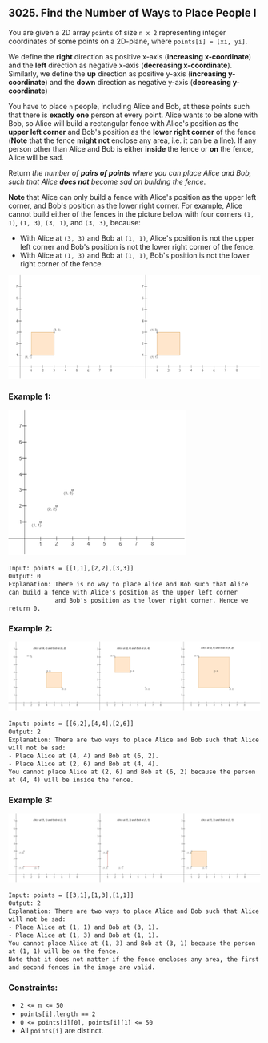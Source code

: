 ## 3025. Find the Number of Ways to Place People I

You are given a 2D array ```points``` of size ```n x 2``` representing integer coordinates of some points on a 2D-plane, where ```points[i] = [xi, yi]```.

We define the **right** direction as positive x-axis (**increasing x-coordinate**) and the **left** direction as negative x-axis (**decreasing x-coordinate**). Similarly, we define the **up** direction as positive y-axis (**increasing y-coordinate**) and the **down** direction as negative y-axis (**decreasing y-coordinate**)

You have to place ```n``` people, including Alice and Bob, at these points such that there is **exactly one** person at every point. Alice wants to be alone with Bob, so Alice will build a rectangular fence with Alice's position as the **upper left corner** and Bob's position as the **lower right corner** of the fence (**Note** that the fence **might not** enclose any area, i.e. it can be a line). If any person other than Alice and Bob is either **inside** the fence or **on** the fence, Alice will be sad.

Return *the number of **pairs of points** where you can place Alice and Bob, such that Alice **does not** become sad on building the fence*.

**Note** that Alice can only build a fence with Alice's position as the upper left corner, and Bob's position as the lower right corner. For example, Alice cannot build either of the fences in the picture below with four corners ```(1, 1)```, ```(1, 3)```, ```(3, 1)```, and ```(3, 3)```, because:

* With Alice at ```(3, 3)``` and Bob at ```(1, 1)```, Alice's position is not the upper left corner and Bob's position is not the lower right corner of the fence.
* With Alice at ```(1, 3)``` and Bob at ```(1, 1)```, Bob's position is not the lower right corner of the fence.

![Example 0](images/example0.png)

### Example 1:

![Example 1](images/example1.png)

```
Input: points = [[1,1],[2,2],[3,3]]
Output: 0
Explanation: There is no way to place Alice and Bob such that Alice can build a fence with Alice's position as the upper left corner
             and Bob's position as the lower right corner. Hence we return 0.
```
### Example 2:

![Example 2](images/example2.png)

```
Input: points = [[6,2],[4,4],[2,6]]
Output: 2
Explanation: There are two ways to place Alice and Bob such that Alice will not be sad:
- Place Alice at (4, 4) and Bob at (6, 2).
- Place Alice at (2, 6) and Bob at (4, 4).
You cannot place Alice at (2, 6) and Bob at (6, 2) because the person at (4, 4) will be inside the fence.
```
### Example 3:

![Example 3](images/example3.png)

```
Input: points = [[3,1],[1,3],[1,1]]
Output: 2
Explanation: There are two ways to place Alice and Bob such that Alice will not be sad:
- Place Alice at (1, 1) and Bob at (3, 1).
- Place Alice at (1, 3) and Bob at (1, 1).
You cannot place Alice at (1, 3) and Bob at (3, 1) because the person at (1, 1) will be on the fence.
Note that it does not matter if the fence encloses any area, the first and second fences in the image are valid.
```

### Constraints:

* ```2 <= n <= 50```
* ```points[i].length == 2```
* ```0 <= points[i][0], points[i][1] <= 50```
* All ```points[i]``` are distinct.